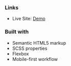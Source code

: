 
### Links

- Live Site: [Demo](https://landing-page-3-kspg.vercel.app/)

### Built with
 
- Semantic HTML5 markup
- SCSS properties
- Flexbox
- Mobile-first workflow

 
  